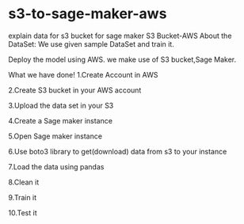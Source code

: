 # s3-to-sage-maker-aws
explain data for s3 bucket for sage maker
S3 Bucket-AWS
About the DataSet: We use given sample DataSet and train it.

Deploy the model using AWS. we make use of S3 bucket,Sage Maker.

What we have done! 1.Create Account in AWS

2.Create S3 bucket in your AWS account

3.Upload the data set in your S3

4.Create a Sage maker instance

5.Open Sage maker instance

6.Use boto3 library to get(download) data from s3 to your instance

7.Load the data using pandas

8.Clean it

9.Train it

10.Test it
